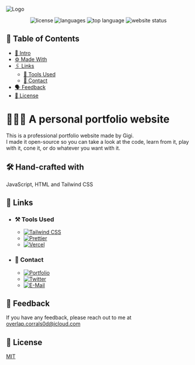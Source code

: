 ![Logo](https://raw.githubusercontent.com/DarthGigi/mrgigi.me/main/assets/images/png/Thumbnail.png)<p align=center>
<img src="https://img.shields.io/github/license/DarthGigi/mrgigi.me?style=for-the-badge" alt="license">
<img src="https://img.shields.io/github/languages/count/DarthGigi/mrgigi.me?style=for-the-badge" alt="languages">
<img src="https://img.shields.io/github/languages/top/DarthGigi/mrgigi.me?style=for-the-badge" alt="top language">
<img src="https://img.shields.io/website?style=for-the-badge&url=https%3A%2F%2Fmrgigi.me" alt="website status">

</p>

## 📑 Table of Contents

-   [👋 Intro](https://github.com/DarthGigi/mrgigi.me/#-a-personal-portfolio-website)
-   [⚙️ Made With](https://github.com/DarthGigi/mrgigi.me/#-hand-crafted-with)
-   [🖇 Links](https://github.com/DarthGigi/mrgigi.me/#-links)
    -   [🔗 Tools Used](https://github.com/DarthGigi/mrgigi.me/#%EF%B8%8F-tools-used)
    -   [🔗 Contact](https://github.com/DarthGigi/mrgigi.me/#-contact)
-   [🗣 Feedback](https://github.com/DarthGigi/mrgigi.me/#-feedback)
-   [📄 License](https://github.com/DarthGigi/mrgigi.me/#-license)

# 👨🏻‍💻 A personal portfolio website

This is a professional portfolio website made by Gigi. \
I made it open-source so you can take a look at the code, learn from it, play with it, cone it, or do whatever you want with it.

## 🛠 Hand-crafted with

JavaScript, HTML and Tailwind CSS

## 🔗 Links

-   ### ⚒️ Tools Used

    -   [![Tailwind CSS](https://img.shields.io/static/v1?label=&message=Tailwind+CSS&color=111827&style=for-the-badge&logo=Tailwind+CSS)](https://tailwindcss.com/)
    -   [![Prettier](https://img.shields.io/static/v1?label=&message=Prettier&color=111827&style=for-the-badge&logo=Prettier)](https://prettier.io/)
    -   [![Vercel](https://img.shields.io/static/v1?label=&message=Vercel&color=111827&style=for-the-badge&logo=Vercel)](https://vercel.com/)

-   ### 🤝 Contact
    -   [![Portfolio](https://img.shields.io/static/v1?label=&message=My+Portfolio&color=%23111827&style=for-the-badge&logo=ko-fi)](https://mrgigi.me/)
    -   [![Twitter](https://img.shields.io/static/v1?label=&message=Twitter&color=111827&style=for-the-badge&logo=Twitter)](https://twitter.com/iDarthGigi)
    -   [![E-Mail](https://img.shields.io/static/v1?label=&message=E-Mail&color=111827&style=for-the-badge&logo=gmail)](mailto:overlap.corrals0d@icloud.com)

## 💬 Feedback

If you have any feedback, please reach out to me at overlap.corrals0d@icloud.com

## 📜 License

[MIT](https://github.com/DarthGigi/mrgigi.me/blob/main/LICENSE)
